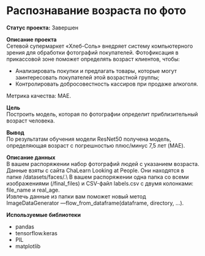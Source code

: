 # Распознавание возраста по фото

**Статус проекта:** Завершен

**Описание проекта**\
Сетевой супермаркет «Хлеб-Соль» внедряет систему компьютерного зрения для обработки фотографий покупателей. Фотофиксация в прикассовой зоне поможет определять возраст клиентов, чтобы:
* Анализировать покупки и предлагать товары, которые могут заинтересовать покупателей этой возрастной группы;
* Контролировать добросовестность кассиров при продаже алкоголя.

Метрика качества: MAE.

**Цель**\
Построить модель, которая по фотографии определит приблизительный возраст человека.

**Вывод**\
По результатам обучения модели ResNet50 получена модель, определяющая возраст с погрешностью плюс/минус 7,5 лет (MAE).

**Описание данных**\
В вашем распоряжении набор фотографий людей с указанием возраста.\
Данные взяты с сайта ChaLearn Looking at People. Они находятся в папке /datasets/faces/.\ 
В вашем распоряжении одна папка со всеми изображениями (/final_files) и CSV-файл labels.csv с двумя колонками: file_name и real_age.\
Извлечь данные из папки вам поможет новый метод ImageDataGenerator —flow_from_dataframe(dataframe, directory, ...).

**Используемые библиотеки**
* pandas
* tensorflow.keras
* PIL
* matplotlib
